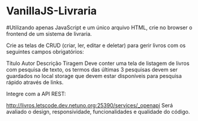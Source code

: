 # VanillaJS-Livraria
#Utilizando apenas JavaScript e um único arquivo HTML, crie no browser o frontend de um sistema de livraria.

Crie as telas de CRUD (criar, ler, editar e deletar) para gerir livros com os seguintes campos obrigatórios:

Título
Autor
Descrição
Tiragem
Deve conter uma tela de listagem de livros com pesquisa de texto, os termos das últimas 3 pesquisas devem ser guardados no local storage que devem estar disponíveis para pesquisa rápido através de links.

Integre com a API REST:

http://livros.letscode.dev.netuno.org:25390/services/_openapi
Será avaliado o design, responsividade, funcionalidades e qualidade do código.